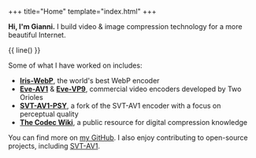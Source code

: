 +++
title="Home"
template="index.html"
+++

**Hi, I'm Gianni.** I build video & image compression technology for a more beautiful Internet.

{{ line() }}

Some of what I have worked on includes:

- [**Iris-WebP**](https://halide.cx/iris/), the world's best WebP encoder
- [**Eve-AV1**](https://www.twoorioles.com/eve-av1) & [**Eve-VP9**](https://www.twoorioles.com/eve-vp9), commercial video encoders developed by Two Orioles
- [**SVT-AV1-PSY**](https://svt-av1-psy.com/), a fork of the SVT-AV1 encoder with a focus on perceptual quality
- [**The Codec Wiki**](https://wiki.x266.mov/), a public resource for digital compression knowledge

You can find more on [my GitHub](https://github.com/gianni-rosato). I also enjoy contributing to open-source projects, including [SVT-AV1](https://gitlab.com/AOMediaCodec/SVT-AV1/).
